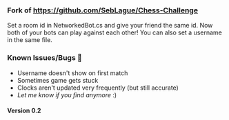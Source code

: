 ### Fork of https://github.com/SebLague/Chess-Challenge
Set a room id in NetworkedBot.cs and give your friend the same id. Now both of your bots can play against each other!
You can also set a username in the same file.

### Known Issues/Bugs 🐞
  - Username doesn't show on first match
  - Sometimes game gets stuck
  - Clocks aren't updated very frequently (but still accurate)
  - _Let me know if you find anymore_ :)

#### Version 0.2

